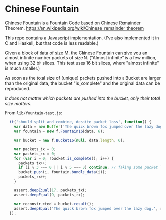 Chinese Fountain
================

Chinese Fountain is a Fountain Code based on Chinese Remainder Theorem.  https://en.wikipedia.org/wiki/Chinese_remainder_theorem

This repo contains a Javascript implementation.  (I've also implemented it in C and Haskell, but that code is less readable.)

Given a block of data of size M, the Chinese Fountain can give you an almost infinite number packets of size N.  ("Almost infinite" is a few million, when using 32 bit slices.  This test uses 16 bit slices, where "almost infinite" is much smaller.)

As soon as the total size of (unique) packets pushed into a Bucket are larger than the original data, the bucket "is_complete" and the original data can be reproduced.

*It does not matter which packets are pushed into the bucket, only their total size matters.* 

From `lib/fountain-test.js`:

```javascript
  it('should split and combine, despite packet loss', function() {
    var data = new Buffer('The quick brown fox jumped over the lazy dog.');
    var fountain = new f.Fountain16(data, 6);

    var bucket = new f.Bucket16(null, data.length, 6);

    var packets_tx = 0;
    var packets_rx = 0;
    for (var i = 0; !bucket.is_complete(); i++) {
      packets_tx++;
      if (i % 3 === 0 || i % 5 === 0) continue; // faking some packet loss
      bucket.push(i, fountain.bundle_data(i));
      packets_rx++;
    }

    assert.deepEqual(17, packets_tx);
    assert.deepEqual(9, packets_rx);

    var reconstructed = bucket.result();
    assert.deepEqual('The quick brown fox jumped over the lazy dog.', reconstructed.toString('utf8'));
  });
```
